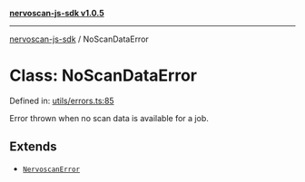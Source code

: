 [**nervoscan-js-sdk v1.0.5**](../README.md)

***

[nervoscan-js-sdk](../globals.md) / NoScanDataError

# Class: NoScanDataError

Defined in: [utils/errors.ts:85](https://github.com/nervotec/nervoscan-js/blob/a3e202b0aed347d51c982d0e67d7d962d141bec3/src/api/utils/errors.ts#L85)

Error thrown when no scan data is available for a job.

## Extends

- [`NervoscanError`](NervoscanError.md)
